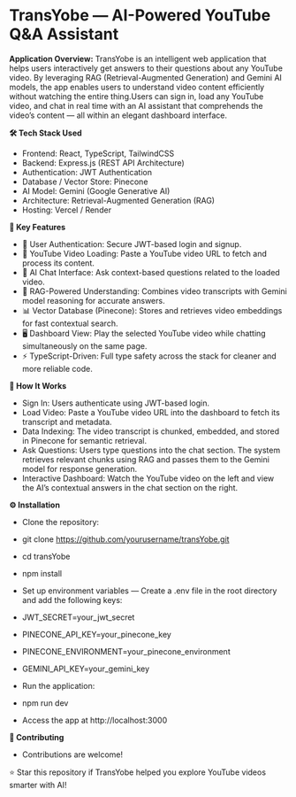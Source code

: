 # TransYobe — AI-Powered YouTube Q&A Assistant
</hr>

**Application Overview:**
TransYobe is an intelligent web application that helps users interactively get answers to their questions about any YouTube video. By leveraging RAG (Retrieval-Augmented Generation) and Gemini AI models, 
the app enables users to understand video content efficiently without watching the entire thing.Users can sign in, load any YouTube video, and chat in real time with an 
AI assistant that comprehends the video’s content — all within an elegant dashboard interface.

**🛠 Tech Stack Used**

- Frontend: React, TypeScript, TailwindCSS
- Backend: Express.js (REST API Architecture)
- Authentication: JWT Authentication
- Database / Vector Store: Pinecone
- AI Model: Gemini (Google Generative AI)
- Architecture: Retrieval-Augmented Generation (RAG)
- Hosting: Vercel / Render

**🚀 Key Features**

- 🔐 User Authentication: Secure JWT-based login and signup.
- 🎥 YouTube Video Loading: Paste a YouTube video URL to fetch and process its content.
- 💬 AI Chat Interface: Ask context-based questions related to the loaded video.
- 🧠 RAG-Powered Understanding: Combines video transcripts with Gemini model reasoning for accurate answers.
- 📊 Vector Database (Pinecone): Stores and retrieves video embeddings for fast contextual search.
- 🖥 Dashboard View: Play the selected YouTube video while chatting simultaneously on the same page.
- ⚡ TypeScript-Driven: Full type safety across the stack for cleaner and more reliable code.

**🔄 How It Works**

- Sign In: Users authenticate using JWT-based login.
- Load Video: Paste a YouTube video URL into the dashboard to fetch its transcript and metadata.
- Data Indexing: The video transcript is chunked, embedded, and stored in Pinecone for semantic retrieval.
- Ask Questions: Users type questions into the chat section. The system retrieves relevant chunks using RAG and passes them to the Gemini model for response generation.
- Interactive Dashboard: Watch the YouTube video on the left and view the AI’s contextual answers in the chat section on the right.

**⚙️ Installation**
- Clone the repository:
- git clone https://github.com/yourusername/transYobe.git
- cd transYobe
- npm install

- Set up environment variables — Create a .env file in the root directory and add the following keys:

- JWT_SECRET=your_jwt_secret
- PINECONE_API_KEY=your_pinecone_key
- PINECONE_ENVIRONMENT=your_pinecone_environment
- GEMINI_API_KEY=your_gemini_key

- Run the application:
- npm run dev
- Access the app at http://localhost:3000

**🤝 Contributing**
- Contributions are welcome!

⭐ Star this repository if TransYobe helped you explore YouTube videos smarter with AI!
